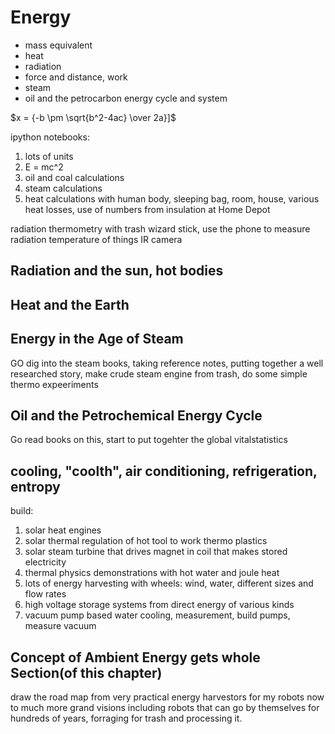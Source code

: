 # Energy

- mass equivalent
- heat
- radiation
- force and distance, work
- steam
- oil and the petrocarbon energy cycle and system

\$x = {-b \pm \sqrt{b^2-4ac} \over 2a}]\$

ipython notebooks:

1. lots of units
2. E = mc^2
3. oil and coal calculations
4. steam calculations
5. heat calculations with human body, sleeping bag, room, house, various heat losses, use of numbers from insulation at Home Depot

radiation thermometry with trash wizard stick, use the phone to measure radiation temperature of things IR camera 


## Radiation and the sun, hot bodies

## Heat and the Earth

## Energy in the Age of Steam

GO dig into the steam books, taking reference notes, putting together a well researched story, make crude steam engine from trash, do some simple thermo expeeriments 

## Oil and the Petrochemical Energy Cycle

Go read books on this, start to put togehter the global vitalstatistics

## cooling, "coolth", air conditioning, refrigeration, entropy

build:

1. solar heat engines
2. solar thermal regulation of hot tool to work thermo plastics
3. solar steam turbine that drives magnet in coil that makes stored electricity
4. thermal physics demonstrations with hot water and joule heat
5. lots of energy harvesting with wheels: wind, water, different sizes and flow rates
6. high voltage storage systems from direct energy of various kinds
7. vacuum pump based water cooling, measurement, build pumps, measure vacuum 


## Concept of Ambient Energy gets whole Section(of this chapter)

draw the road map from very practical energy harvestors for my robots now to much more grand visions including robots that can go by themselves for hundreds of years, forraging for trash and processing it.  
